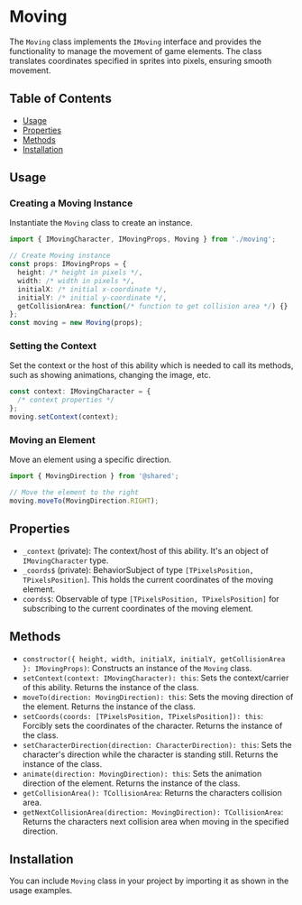 # Moving

The `Moving` class implements the `IMoving` interface and provides the functionality to manage the movement of game elements. The class translates coordinates specified in sprites into pixels, ensuring smooth movement.

## Table of Contents

- [Usage](#usage)
- [Properties](#properties)
- [Methods](#methods)
- [Installation](#installation)

## Usage

### Creating a Moving Instance

Instantiate the `Moving` class to create an instance.

```typescript
import { IMovingCharacter, IMovingProps, Moving } from './moving';

// Create Moving instance
const props: IMovingProps = {
  height: /* height in pixels */,
  width: /* width in pixels */,
  initialX: /* initial x-coordinate */,
  initialY: /* initial y-coordinate */,
  getCollisionArea: function(/* function to get collision area */) {}
};
const moving = new Moving(props);
```

### Setting the Context

Set the context or the host of this ability which is needed to call its methods, such as showing animations, changing the image, etc.

```typescript
const context: IMovingCharacter = {
  /* context properties */
};
moving.setContext(context);
```

### Moving an Element

Move an element using a specific direction.

```typescript
import { MovingDirection } from '@shared';

// Move the element to the right
moving.moveTo(MovingDirection.RIGHT);
```

## Properties

- `_context` (private): The context/host of this ability. It's an object of `IMovingCharacter` type.
- `_coords$` (private): BehaviorSubject of type `[TPixelsPosition, TPixelsPosition]`. This holds the current coordinates of the moving element.
- `coords$`: Observable of type `[TPixelsPosition, TPixelsPosition]` for subscribing to the current coordinates of the moving element.

## Methods

- `constructor({ height, width, initialX, initialY, getCollisionArea }: IMovingProps)`: Constructs an instance of the `Moving` class.
- `setContext(context: IMovingCharacter): this`: Sets the context/carrier of this ability. Returns the instance of the class.
- `moveTo(direction: MovingDirection): this`: Sets the moving direction of the element. Returns the instance of the class.
- `setCoords(coords: [TPixelsPosition, TPixelsPosition]): this`: Forcibly sets the coordinates of the character. Returns the instance of the class.
- `setCharacterDirection(direction: CharacterDirection): this`: Sets the character's direction while the character is standing still. Returns the instance of the class.
- `animate(direction: MovingDirection): this`: Sets the animation direction of the element. Returns the instance of the class.
- `getCollisionArea(): TCollisionArea`: Returns the characters collision area.
- `getNextCollisionArea(direction: MovingDirection): TCollisionArea`: Returns the characters next collision area when moving in the specified direction.

## Installation

You can include `Moving` class in your project by importing it as shown in the usage examples.
